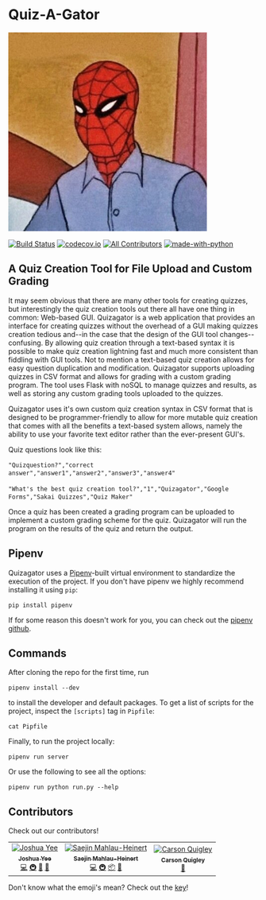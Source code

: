 # Quiz-A-Gator

![logo](logo.jpg "Professor Spidey")

[![Build Status](https://travis-ci.com/GatorEducator/quizagator.svg?branch=master)](https://travis-ci.com/GatorEducator/quizagator)
[![codecov.io](http://codecov.io/github/GatorEducator/quizagator/coverage.svg?branch=master)](
http://codecov.io/github/GatorEducator/quizagator?branch=master)
[![All Contributors](https://img.shields.io/badge/all_contributors-3-orange.svg?style=flat)](#contributors)
[![made-with-python](
https://img.shields.io/badge/Made%20with-Python-blue.svg)](
https://www.python.org/)

## A Quiz Creation Tool for File Upload and Custom Grading

It may seem obvious that there are many other tools for creating quizzes, but
interestingly the quiz creation tools out there all have one thing in common:
Web-based GUI. Quizagator is a web application that provides an interface for
creating quizzes without the overhead of a GUI making quizzes creation tedious
and--in the case that the design of the GUI tool changes--confusing. By allowing
quiz creation through a text-based syntax it is possible to make quiz creation
lightning fast and much more consistent than fiddling with GUI tools. Not to
mention a text-based quiz creation allows for easy question duplication and
modification. Quizagator supports uploading quizzes in CSV format and allows for
grading with a custom grading program. The tool uses Flask with noSQL to manage
quizzes and results, as well as storing any custom grading tools uploaded to the
quizzes.

Quizagator uses it's own custom quiz creation syntax in CSV format that is
designed to be programmer-friendly to allow for more mutable quiz creation that
comes with all the benefits a text-based system allows, namely the ability to use
your favorite text editor rather than the ever-present GUI's.

Quiz questions look like this:

```csv
"Quizquestion?","correct answer","answer1","answer2","answer3","answer4"

"What's the best quiz creation tool?","1","Quizagator","Google Forms","Sakai Quizzes","Quiz Maker"
```

Once a quiz has been created a grading program can be uploaded to implement a
custom grading scheme for the quiz. Quizagator will run the program on the
results of the quiz and return the output.

## Pipenv

Quizagator uses a [Pipenv](https://project/pipenv/)-built virtual environment
to standardize the execution of the project. If you don't have pipenv we highly
recommend installing it using `pip`:

```
pip install pipenv
```

If for some reason this doesn't work for you, you can check out the [pipenv
github](https://github.com/pypa/pipenv).

## Commands

After cloning the repo for the first time, run

```
pipenv install --dev
```

to install the developer and default packages. To get a list of scripts for the
project, inspect the `[scripts]` tag in `Pipfile`:

```
cat Pipfile
```

Finally, to run the project locally:

```
pipenv run server
```

Or use the following to see all the options:

```
pipenv run python run.py --help
```

## Contributors

Check out our contributors!

<!-- ALL-CONTRIBUTORS-LIST:START - Do not remove or modify this section -->
<!-- prettier-ignore -->
<table><tr><td align="center"><a href="https://github.com/yeej2"><img src="https://avatars1.githubusercontent.com/u/22895281?v=4" width="100px;" alt="Joshua Yee"/><br /><sub><b>Joshua Yee</b></sub></a><br /><a href="https://github.com/GatorEducator/quizagator/commits?author=yeej2" title="Code">💻</a> <a href="#infra-yeej2" title="Infrastructure (Hosting, Build-Tools, etc)">🚇</a> <a href="#review-yeej2" title="Reviewed Pull Requests">👀</a> <a href="https://github.com/GatorEducator/quizagator/commits?author=yeej2" title="Documentation">📖</a></td><td align="center"><a href="https://saejinmh.com"><img src="https://avatars1.githubusercontent.com/u/5274499?v=4" width="100px;" alt="Saejin Mahlau-Heinert"/><br /><sub><b>Saejin Mahlau-Heinert</b></sub></a><br /><a href="https://github.com/GatorEducator/quizagator/commits?author=Michionlion" title="Code">💻</a> <a href="#infra-Michionlion" title="Infrastructure (Hosting, Build-Tools, etc)">🚇</a> <a href="#platform-Michionlion" title="Packaging/porting to new platform">📦</a> <a href="#review-Michionlion" title="Reviewed Pull Requests">👀</a></td><td align="center"><a href="https://github.com/quigley-c"><img src="https://avatars1.githubusercontent.com/u/35495466?v=4" width="100px;" alt="Carson Quigley"/><br /><sub><b>Carson Quigley</b></sub></a><br /><a href="https://github.com/GatorEducator/quizagator/commits?author=quigley-c" title="Documentation">📖</a></td></tr></table>

<!-- ALL-CONTRIBUTORS-LIST:END -->

Don't know what the emoji's mean? Check out the [key](https://allcontributors.org/docs/en/emoji-key)!
